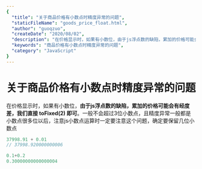 ```yaml
---
{
  "title": "关于商品价格有小数点时精度异常的问题",
  "staticFileName": "goods_price_float.html",
  "author": "guoqzuo",
  "createDate": "2020/08/02",
  "description": "在价格显示时，如果有小数位，由于js浮点数的缺陷，累加的价格可能会有经度差，我们直接 toFixed(2) 即可。一般不会超过3位小数点，且精度异常一般都是小数点很多位以后，注意js小数点运算时一定要注意这个问题，确定要保留几位小数点",
  "keywords": "商品价格有小数点时精度异常的问题",
  "category": "JavaScript"
}
---
```

# 关于商品价格有小数点时精度异常的问题

在价格显示时，如果有小数位，**由于js浮点数的缺陷，累加的价格可能会有经度差，我们直接 toFixed(2) 即可**。一般不会超过3位小数点，且精度异常一般都是小数点很多位以后，注意js小数点运算时一定要注意这个问题，确定要保留几位小数点

```js
37998.91 + 0.01
// 37998.920000000006

0.1+0.2
0.30000000000000004
```


